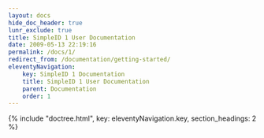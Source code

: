 ```yaml
---
layout: docs
hide_doc_header: true
lunr_exclude: true
title: SimpleID 1 User Documentation
date: 2009-05-13 22:19:16
permalink: /docs/1/
redirect_from: /documentation/getting-started/
eleventyNavigation:
    key: SimpleID 1 Documentation
    title: SimpleID 1 User Documentation
    parent: Documentation
    order: 1
---
```



{% include "doctree.html", key: eleventyNavigation.key, section_headings: 2 %}

